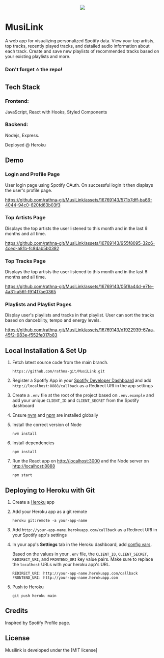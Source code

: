 <p align="center"> 
 <img src = "https://github.com/rathna-git/MusiLink/assets/16769143/5539fcf7-cef0-4084-bd8c-d221a2ea64c0">
</p>

# MusiLink

A web app for visualizing personalized Spotify data. View your top artists, top tracks, recently played tracks, and detailed audio information about each track. Create and save new playlists of recommended tracks based on your existing playlists and more.

### Don't forget ⭐ the repo!

## Tech Stack

### Frontend: 
JavaScript, React with Hooks, Styled Components
### Backend: 
Nodejs, Express.

Deployed @ Heroku

## Demo

### Login and Profile Page

User login page using Spotify OAuth. On successful login it then displays the user's profile page.

https://github.com/rathna-git/MusiLink/assets/16769143/571b7dff-ba66-4044-94c0-620fd63b03f3



### Top Artists Page 

Displays the top artists the user listened to this month and in the last 6 months and all time.

https://github.com/rathna-git/MusiLink/assets/16769143/955f8095-32c6-4ced-a81b-fc84ab5b0382


### Top Tracks Page

Displays the top artists the user listened to this month and in the last 6 months and all time.

https://github.com/rathna-git/MusiLink/assets/16769143/05f8a44d-e7fe-4a31-a56f-f91417ae0365

### Playlists and Playlist Pages

Display user's playlists and tracks in that playlist. User can sort the tracks based on dancebility, tempo and energy levels.

https://github.com/rathna-git/MusiLink/assets/16769143/d1922939-67aa-45f2-983e-f552fe017b83




## Local Installation & Set Up

1. Fetch latest source code from the main branch.
   
   ```shell
   https://github.com/rathna-git/MusiLink.git
   ```
   
2. Register a Spotify App in your [Spotify Developer Dashboard](https://developer.spotify.com/dashboard/) and add `http://localhost:8888/callback` as a Redirect URI in the app settings

3. Create a `.env` file at the root of the project based on `.env.example` and add your unique `CLIENT_ID` and `CLIENT_SECRET` from the Spotify dashboard

4. Ensure [nvm](https://github.com/nvm-sh/nvm) and [npm](https://www.npmjs.com/) are installed globally

5. Install the correct version of Node

    ```shell
    nvm install
    ```

6. Install dependencies

    ```shell
    npm install
    ```

7. Run the React app on <http://localhost:3000> and the Node server on <http://localhost:8888>

    ```shell
    npm start
    ```


## Deploying to Heroku with Git

1. Create a [Heroku](https://www.heroku.com/) app

2. Add your Heroku app as a git remote

    ```shell
    heroku git:remote -a your-app-name
    ```

3. Add `http://your-app-name.herokuapp.com/callback` as a Redirect URI in your Spotify app's settings

4. In your app's **Settings** tab in the Heroku dashboard, add [config vars](https://devcenter.heroku.com/articles/config-vars#using-the-heroku-dashboard).

   Based on the values in your `.env` file, the `CLIENT_ID`, `CLIENT_SECRET`, `REDIRECT_URI`, and `FRONTEND_URI` key value pairs. Make sure to replace the `localhost` URLs with your heroku app's URL.

   ```env
   REDIRECT_URI: http://your-app-name.herokuapp.com/callback
   FRONTEND_URI: http://your-app-name.herokuapp.com
   ```

5. Push to Heroku

    ```shell
    git push heroku main
    ```

    
## Credits

Inspired by Spotify Profile page.

## License

Musilink is developed under the [MIT license]






